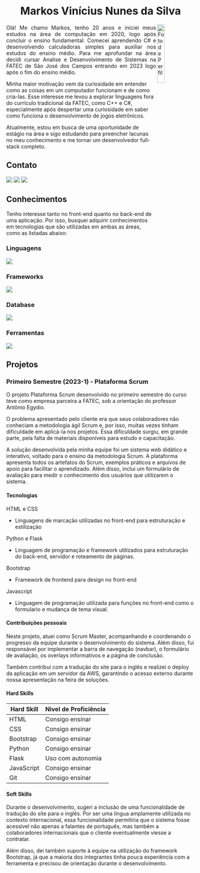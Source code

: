 <h1 align="center">Markos Vinícius Nunes da Silva</h1> 
<div style="display: inline_block">
  <img align="right" src="https://github.com/user-attachments/assets/f0fd6a7b-7ef2-46ad-bca8-5d903b8a42db" alt="Foto de Perfil" height="20%" width="20%">
</div>

<p align="justify"  >
  Olá! Me chamo Markos, tenho 20 anos e iniciei meus estudos na área de computação em 2020, logo após concluir o ensino fundamental. Comecei aprendendo C# e desenvolvendo calculadoras simples para auxiliar nos estudos do ensino médio.
 Para me aprofundar na área decidi cursar Analise e Desenvolvimento de Sistemas na FATEC de São José dos Campos entrando em 2023 logo após o fim do ensino médio.
  
Minha maior motivação vem da curiosidade em entender como as coisas em um computador funcionam e de como cria-las. Esse interesse me levou a explorar linguagens fora do currículo tradicional da FATEC, como C++ e C#, especialmente após despertar uma curiosidade em saber como funciona o desenvolvimento de jogos eletrônicos.

Atualmente, estou em busca de uma oportunidade de estágio na área e sigo estudando para preencher lacunas no meu conhecimento e me tornar um desenvolvedor full-stack completo.
</p> 

## Contato
<a href="https://github.com/markvn2" target="_blank"><img src="https://img.shields.io/badge/-Github-100000?style=for-the-badge&logo=github&logoColor=white" target="_blank"></a>
<a href="https://www.linkedin.com/in/markos-vin%C3%ADcius-nunes-230448268/" target="_blank"><img src="https://img.shields.io/badge/-LinkedIn-%230077B5?style=for-the-badge&logoColor=white" target="_blank"></a>
<a href = "mailto:markosvinicius.nunes@gmail.com"><img src="https://img.shields.io/badge/Gmail-D14836?style=for-the-badge&logo=gmail&logoColor=white" target="_blank"></a>


## Conhecimentos 

Tenho interesse tanto no front-end quanto no back-end de uma aplicação. Por isso, busquei adquirir conhecimentos em tecnologias que são utilizadas em ambas as áreas, como as listadas abaixo:

<h3>
Linguagens
</h3>
<img src="https://skillicons.dev/icons?i=html,css,js,ts,cs,cpp,java,python&perline=4">
<h3>
Frameworks
</h3>
<img src="https://skillicons.dev/icons?i=react,nextjs,aws&perline=7">
<h3>
Database
</h3>
<img src="https://skillicons.dev/icons?i=mysql,mongodb&perline=7">
<h3>
Ferramentas
</h3>
<img src="https://skillicons.dev/icons?i=git,nodejs&perline=7">

## Projetos 

### Primeiro Semestre (2023-1) - Plataforma Scrum

O projeto Plataforma Scrum desenvolvido no primeiro semestre do curso teve como empresa parceira a FATEC, sob a orientação do professor Antônio Egydio.

O problema apresentado pelo cliente era que seus colaboradores não conheciam a metodologia ágil Scrum e, por isso, muitas vezes tinham dificuldade em aplicá-la nos projetos. Essa dificuldade surgiu, em grande parte, pela falta de materiais disponíveis para estudo e capacitação.

A solução desenvolvida pela minha equipe foi um sistema web didático e interativo, voltado para o ensino da metodologia Scrum. A plataforma apresenta todos os artefatos do Scrum, exemplos práticos e arquivos de apoio para facilitar o aprendizado. Além disso, inclui um formulário de avaliação para medir o conhecimento dos usuários que utilizarem o sistema.

#### Tecnologias

 HTML e CSS 
 - Linguagens de marcação utilizadas no front-end para estruturação e estilização

 Python e Flask
 - Linguagem de programação e framework utilizados para estruturação do back-end, servidor e roteamento de páginas.

 Bootstrap
 - Framework de frontend para design no front-end
   
 Javascript
 - Linguagem de programação utilizada para funções no front-end como o formulario e mudança de tema visual.

#### Contribuições pessoais

Neste projeto, atuei como Scrum Master, acompanhando e coordenando o progresso da equipe durante o desenvolvimento do sistema. Além disso, fui responsável por implementar a barra de navegação (navbar), o formulário de avaliação, os overlays informativos e a página de conclusão.

Também contribuí com a tradução do site para o inglês e realizei o deploy da aplicação em um servidor da AWS, garantindo o acesso externo durante nossa apresentação na feira de soluções.

#### Hard Skills

| Hard Skill | Nivel de Proficiência | 
|-------------|-------------|
| HTML  | Consigo ensinar |
| CSS | Consigo ensinar |
| Bootstrap | Consigo ensinar |
| Python | Consigo ensinar |
| Flask | Uso com autonomia |
| JavaScript | Consigo ensinar |
| Git | Consigo ensinar |


#### Soft Skills

Durante o desenvolvimento, sugeri a inclusão de uma funcionalidade de tradução do site para o inglês. Por ser uma língua amplamente utilizada no contexto internacional, essa funcionalidade permitiria que o sistema fosse acessível não apenas a falantes de português, mas também a colaboradores internacionais que o cliente eventualmente viesse a contratar.

Além disso, dei também suporte à equipe na utilização do framework Bootstrap, já que a maioria dos integrantes tinha pouca experiência com a ferramenta e precisou de orientação durante o desenvolvimento.
